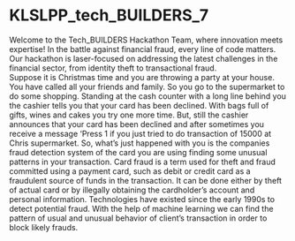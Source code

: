 # KLSLPP_tech_BUILDERS_7
Welcome to the Tech_BUILDERS Hackathon Team, where innovation meets expertise!  In the battle against financial fraud, every line of code matters. Our hackathon is laser-focused on addressing the latest challenges in the financial sector, from identity theft to transactional fraud.  
Suppose it is Christmas time and you are throwing a party at your house. You have called all your friends and family. So you go to the supermarket to do some shopping. Standing at the cash counter with a long line behind you the cashier tells you that your card has been declined. With bags full of gifts, wines and cakes you try one more time. But, still the cashier announces that your card has been declined and after sometimes you receive a message ‘Press 1 if you just tried to do transaction of 15000 at Chris supermarket. So, what’s just happened with you is the companies fraud detection system of the card you are using finding some unusual patterns in your transaction. Card fraud is a term used for theft and fraud committed using a payment card, such as debit or credit card as a fraudulent source of funds in the transaction. It can be done either by theft of actual card or by illegally obtaining the cardholder’s account and personal information. Technologies have existed since the early 1990s to detect potential fraud. With the help of machine learning we can find the pattern of usual and unusual behavior of client’s transaction in order to block likely frauds.
